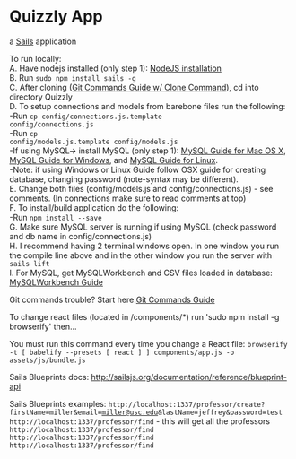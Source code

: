 # Quizzly App

a [Sails](http://sailsjs.org) application

To run locally:<br/>
A. Have nodejs installed (only step 1): <a href="https://github.com/freyconner24/Quizzly/blob/master/docs/SailsLocally.md#1-install-nodejs">NodeJS installation</a><br/>
B. Run <code>sudo npm install sails -g</code><br/>
C. After cloning (<a href="https://github.com/freyconner24/Quizzly/blob/master/docs/githubStartup.md#github-guidecommands">Git Commands Guide w/ Clone Command</a>), cd into directory Quizzly<br/>
D. To setup connections and models from barebone files run the following:<br/>
-Run <code>cp config/connections.js.template config/connections.js</code><br/>
-Run <code>cp config/models.js.template config/models.js</code><br/>
-If using MySQL-> install MySQL (only step 1): <a href="https://github.com/freyconner24/Quizzly/blob/master/docs/SailsOnMySql.md#1-first-create-a-mysql-database">MySQL Guide for Mac OS X</a>, <a href="http://dev.mysql.com/doc/refman/5.7/en/windows-installation.html">MySQL Guide for Windows</a>, and <a href="http://dev.mysql.com/doc/refman/5.7/en/linux-installation.html">MySQL Guide for Linux</a>.<br/>
-Note: if using Windows or Linux Guide follow OSX guide for creating database, changing password (note-syntax may be different).<br/>
E. Change both files (config/models.js and config/connections.js) - see comments. (In connections make sure to read comments at top) <br/>
F. To install/build application do the following: </br>
-Run <code>npm install --save</code><br/>
G. Make sure MySQL server is running if using MySQL (check password and db name in config/connections.js)<br/>
H. I recommend having 2 terminal windows open.  In one window you run the compile line above and in the other window you run the server with `sails lift` <br/>
I. For MySQL, get MySQLWorkbench and CSV files loaded in database: <a href="https://github.com/freyconner24/Quizzly/blob/master/docs/mySQLWorkbench.md#mysql-workbench-guide">MySQLWorkbench Guide</a>


Git commands trouble? Start here:<a href="https://github.com/freyconner24/Quizzly/blob/master/docs/githubStartup.md#github-guidecommands">Git Commands Guide</a>

To change react files (located in /components/*) run 'sudo npm install -g browserify' then...

You must run this command every time you change a React file: `browserify -t [ babelify --presets [ react ] ] components/app.js -o assets/js/bundle.js`


Sails Blueprints docs: http://sailsjs.org/documentation/reference/blueprint-api

Sails Blueprints examples:
<code>http://localhost:1337/professor/create?firstName=miller&email=miller@usc.edu&lastName=jeffrey&password=test</code>
<code>http://localhost:1337/professor/find</code>
	- this will get all the professors
<code>http://localhost:1337/professor/find</code>
<code>http://localhost:1337/professor/find</code>
<code>http://localhost:1337/professor/find</code>

